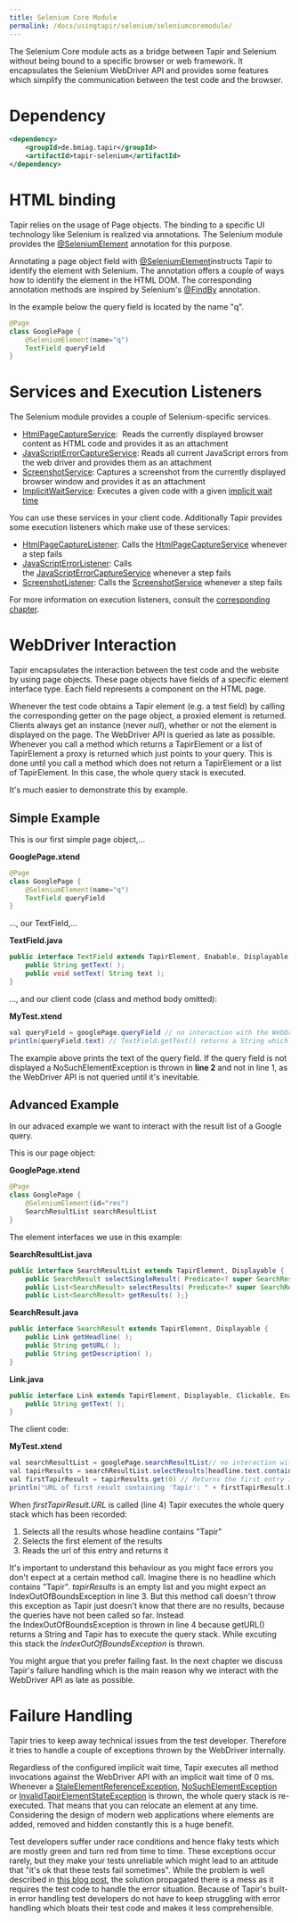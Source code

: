 ```yaml
---
title: Selenium Core Module
permalink: /docs/usingtapir/selenium/seleniumcoremodule/
---
```


The Selenium Core module acts as a bridge between Tapir and Selenium
without being bound to a specific browser or web framework. It
encapsulates the Selenium WebDriver API and provides some features which
simplify the communication between the test code and the browser.

# Dependency

``` xml
<dependency>
    <groupId>de.bmiag.tapir</groupId>
    <artifactId>tapir-selenium</artifactId>
</dependency>
```

# HTML binding

Tapir relies on the usage of Page objects. The binding to a specific UI
technology like Selenium is realized via annotations. The Selenium
module provides
the [@SeleniumElement](https://psbm-mvnrepo-p.intranet.kiel.bmiag.de/tapir/latest/apidocs/de/bmiag/tapir/selenium/annotation/SeleniumElement.html)
annotation for this purpose.

Annotating a page object field
with [@SeleniumElement](https://psbm-mvnrepo-p.intranet.kiel.bmiag.de/tapir/latest/apidocs/de/bmiag/tapir/selenium/annotation/SeleniumElement.html)instructs
Tapir to identify the element with Selenium. The annotation offers a
couple of ways how to identify the element in the HTML DOM. The
corresponding annotation methods are inspired by
Selenium's [@FindBy](https://seleniumhq.github.io/selenium/docs/api/java/org/openqa/selenium/support/FindBy.html)
annotation. 

In the example below the query field is located by the name "q".

``` java
@Page
class GooglePage {
    @SeleniumElement(name="q")
    TextField queryField
}
```

# Services and Execution Listeners

The Selenium module provides a couple of Selenium-specific services.

-   [HtmlPageCaptureService](https://psbm-mvnrepo-p.intranet.kiel.bmiag.de/tapir/latest/apidocs/de/bmiag/tapir/selenium/service/HtmlPageCaptureService.html):  Reads
    the currently displayed browser content as HTML code and provides it
    as an attachment
-   [JavaScriptErrorCaptureService](https://psbm-mvnrepo-p.intranet.kiel.bmiag.de/tapir/latest/apidocs/de/bmiag/tapir/selenium/service/JavaScriptErrorCaptureService.html):
    Reads all current JavaScript errors from the web driver and provides
    them as an attachment
-   [ScreenshotService](https://psbm-mvnrepo-p.intranet.kiel.bmiag.de/tapir/latest/apidocs/de/bmiag/tapir/selenium/service/ScreenshotService.html):
    Captures a screenshot from the currently displayed browser
    window and provides it as an attachment
-   [ImplicitWaitService](https://psbm-mvnrepo-p.intranet.kiel.bmiag.de/tapir/latest/apidocs/de/bmiag/tapir/selenium/service/ImplicitWaitService.html):
    Executes a given code with a given [implicit wait
    time](http://www.seleniumhq.org/docs/04_webdriver_advanced.jsp)

You can use these services in your client code. Additionally Tapir
provides some execution listeners which make use of these services:

-   [HtmlPageCaptureListener](https://psbm-mvnrepo-p.intranet.kiel.bmiag.de/tapir/latest/apidocs/de/bmiag/tapir/selenium/listener/HtmlPageCaptureListener.html):
    Calls
    the [HtmlPageCaptureService](https://psbm-mvnrepo-p.intranet.kiel.bmiag.de/tapir/latest/apidocs/de/bmiag/tapir/selenium/service/HtmlPageCaptureService.html) whenever
    a step fails
-   [JavaScriptErrorListener](https://psbm-mvnrepo-p.intranet.kiel.bmiag.de/tapir/latest/apidocs/de/bmiag/tapir/selenium/listener/JavaScriptErrorListener.html):
    Calls
    the [JavaScriptErrorCaptureService](https://psbm-mvnrepo-p.intranet.kiel.bmiag.de/tapir/latest/apidocs/de/bmiag/tapir/selenium/service/JavaScriptErrorCaptureService.html) whenever
    a step fails
-   [ScreenshotListener](https://psbm-mvnrepo-p.intranet.kiel.bmiag.de/tapir/latest/apidocs/de/bmiag/tapir/selenium/listener/ScreenshotListener.html):
    Calls the
    [ScreenshotService](https://psbm-mvnrepo-p.intranet.kiel.bmiag.de/tapir/latest/apidocs/de/bmiag/tapir/selenium/service/ScreenshotService.html) whenever
    a step fails

For more information on execution listeners, consult the [corresponding
chapter](Execution_Listener).

# WebDriver Interaction

Tapir encapsulates the interaction between the test code and the website
by using page objects. These page objects have fields of a specific
element interface type. Each field represents a component on the HTML
page.

Whenever the test code obtains a Tapir element (e.g. a test field) by
calling the corresponding getter on the page object, a proxied element
is returned. Clients always get an instance (never *null*), whether or
not the element is displayed on the page. The WebDriver API is queried
as late as possible. Whenever you call a method which returns a
TapirElement or a list of TapirElement a proxy is returned which just
points to your query. This is done until you call a method which does
not return a TapirElement or a list of TapirElement. In this case, the
whole query stack is executed.

It's much easier to demonstrate this by example.

## Simple Example

This is our first simple page object,...

**GooglePage.xtend**

``` java
@Page
class GooglePage {
    @SeleniumElement(name="q")
    TextField queryField
}
```

..., our TextField,...

**TextField.java**

``` java
public interface TextField extends TapirElement, Enabable, Displayable {
    public String getText( );
    public void setText( String text );
}
```

..., and our client code (class and method body omitted):

**MyTest.xtend**

``` java
val queryField = googlePage.queryField // no interaction with the WebDriver API
println(queryField.text) // TextField.getText() returns a String which does not implement TapirElement, WebDriver API is queried
```

The example above prints the text of the query field. If the query field
is not displayed a NoSuchElementException is thrown in **line 2** and
not in line 1, as the WebDriver API is not queried until
it's inevitable.

## Advanced Example

In our advaced example we want to interact with the result list of a
Google query.

This is our page object:

**GooglePage.xtend**

``` java
@Page
class GooglePage {
    @SeleniumElement(id="res")
    SearchResultList searchResultList
}
```

The element interfaces we use in this example:

**SearchResultList.java**

``` java
public interface SearchResultList extends TapirElement, Displayable {
    public SearchResult selectSingleResult( Predicate<? super SearchResult> searchResultSelectionCriteria );
    public List<SearchResult> selectResults( Predicate<? super SearchResult> searchResultSelectionCriteria );
    public List<SearchResult> getResults( );}
```

**SearchResult.java**

``` java
public interface SearchResult extends TapirElement, Displayable {
    public Link getHeadline( );
    public String getURL( );
    public String getDescription( );
}
```

**Link.java**

``` java
public interface Link extends TapirElement, Displayable, Clickable, Enabable {
    public String getText( );
}
```


The client code:

**MyTest.xtend**

``` java
val searchResultList = googlePage.searchResultList// no interaction with the WebDriver API
val tapirResults = searchResultList.selectResults[headline.text.contains("Tapir")] // Searches for all headlines which include "Tapir", this query is NOT executed now, because the method returns a List of SearchResult which is a TapirElement subtype
val firstTapirResult = tapirResults.get(0) // Returns the first entry in tapirResults, still no interaction with the WebDriver API as a TapirElement (subtype) is returned
println("URL of first result containing 'Tapir': " + firstTapirResult.URL) // Finally a getter which returns a String is called. Tapir needs to consult the HTML page to obtain the needed information.
```

When *firstTapirResult.URL* is called (line 4) Tapir executes the whole
query stack which has been recorded:

1.  Selects all the results whose headline contains "Tapir"
2.  Selects the first element of the results
3.  Reads the url of this entry and returns it

It's important to understand this behaviour as you might face errors you
don't expect at a certain method call. Imagine there is no headline
which contains "Tapir". *tapirResults* is an empty list and you might
expect an IndexOutOfBoundsException in line 3. But this method call
doesn't throw this exception as Tapir just doesn't know that there are
no results, because the queries have not been called so far. Instead
the IndexOutOfBoundsException is thrown in line 4 because getURL()
returns a String and Tapir has to execute the query stack. While
excuting this stack the *IndexOutOfBoundsException* is thrown.

You might argue that you prefer failing fast. In the next chapter we
discuss Tapir's failure handling which is the main reason why we
interact with the WebDriver API as late as possible.

# Failure Handling

Tapir tries to keep away technical issues from the test developer.
Therefore it tries to handle a couple of exceptions thrown by the
WebDriver internally.

Regardless of the configured implicit wait time, Tapir executes all
method invocations against the WebDriver API with an implicit wait time
of 0 ms. Whenever
a [StaleElementReferenceException](https://seleniumhq.github.io/selenium/docs/api/java/org/openqa/selenium/StaleElementReferenceException.html),
[NoSuchElementException](https://seleniumhq.github.io/selenium/docs/api/java/org/openqa/selenium/NoSuchElementException.html)
or [InvalidTapirElementStateException](https://psbm-mvnrepo-p.intranet.kiel.bmiag.de/tapir/latest/apidocs/de/bmiag/tapir/selenium/element/InvalidTapirElementStateException.html) is
thrown, the whole query stack is re-executed. That means that you can
relocate an element at any time. Considering the design of modern web
applications where elements are added, removed and hidden constantly
this is a huge benefit.

Test developers suffer under race conditions and hence flaky tests which
are mostly green and turn red from time to time. These exceptions occur
rarely, but they make your tests unreliable which might lead to an
attitude that "it's ok that these tests fail sometimes". While the
problem is well described in [this blog
post](http://darrellgrainger.blogspot.de/2012/06/staleelementexception.html),
the solution propagated there is a mess as it requires the test code to
handle the error situation. Because of Tapir's built-in error handling
test developers do not have to keep struggling with error handling which
bloats their test code and makes it less comprehensible.
